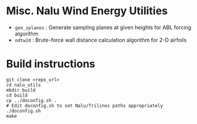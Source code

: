 
# Misc. Nalu Wind Energy Utilities

- `gen_zplanes` : Generate sampling planes at given heights for ABL forcing algorithm
- `ndtw2d` : Brute-force wall distance calculation algorithm for 2-D airfoils


# Build instructions

  ```
  git clone <repo_url>
  cd nalu_utils
  mkdir build
  cd build
  cp ../doconfig.sh .
  # Edit doconfig.sh to set Nalu/Trilinos paths appropriately
  ./doconfig.sh
  make
  ```
